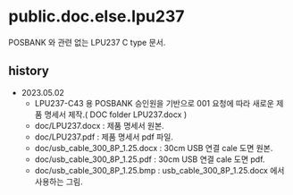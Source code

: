 # public.doc.else.lpu237
POSBANK 와 관련 없는 LPU237 C type 문서.

## history
- 2023.05.02 
   - LPU237-C43 용 POSBANK 승인원을 기반으로 001 요청에 따라 새로운 제품 명세서 제작.( DOC folder LPU237.docx )
   - doc/LPU237.docx : 제품 명세서 원본.
   - doc/LPU237.pdf : 제품 명세서 pdf 파일.
   - doc/usb_cable_300_8P_1.25.docx : 30cm USB 연결 cale 도면 원본.
   - doc/usb_cable_300_8P_1.25.pdf : 30cm USB 연결 cale 도면 pdf.
   - doc/usb_cable_300_8P_1.25.bmp : usb_cable_300_8P_1.25.docx 에서 사용하는 그림.
